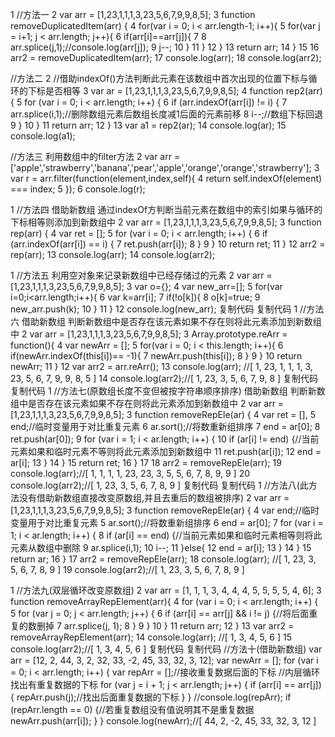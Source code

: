 1 //方法一
 2 var arr = [1,23,1,1,1,3,23,5,6,7,9,9,8,5];
 3 function removeDuplicatedItem(arr) {
 4    for(var i = 0; i < arr.length-1; i++){
 5        for(var j = i+1; j < arr.length; j++){
 6            if(arr[i]==arr[j]){
 7
 8              arr.splice(j,1);//console.log(arr[j]);
 9               j--;
10            }
11        }
12    }
13    return arr;
14 }
15 
16 arr2 = removeDuplicatedItem(arr);
17 console.log(arr);
18 console.log(arr2);




//方法二
 2 //借助indexOf()方法判断此元素在该数组中首次出现的位置下标与循环的下标是否相等
 3 var ar = [1,23,1,1,1,3,23,5,6,7,9,9,8,5];
 4 function rep2(arr) {
 5     for (var i = 0; i < arr.length; i++) {
 6         if (arr.indexOf(arr[i]) != i) {
 7             arr.splice(i,1);//删除数组元素后数组长度减1后面的元素前移
 8             i--;//数组下标回退
 9         }
10     }
11     return arr;
12 }
13 var a1 = rep2(ar);
14 console.log(ar);
15 console.log(a1);



 //方法三  利用数组中的filter方法
2  var arr = ['apple','strawberry','banana','pear','apple','orange','orange','strawberry'];
3  var r = arr.filter(function(element,index,self){
4     return self.indexOf(element) === index;
5  });
6  console.log(r);



 1 //方法四  借助新数组 通过indexOf方判断当前元素在数组中的索引如果与循环的下标相等则添加到新数组中
 2 var arr = [1,23,1,1,1,3,23,5,6,7,9,9,8,5];
 3 function rep(arr) {
 4     var ret = [];
 5     for (var i = 0; i < arr.length; i++) {
 6         if (arr.indexOf(arr[i]) == i) {
 7             ret.push(arr[i]);
 8         }
 9     }
10     return ret;
11 }
12 arr2 = rep(arr);
13 console.log(arr);
14 console.log(arr2);



 1 //方法五 利用空对象来记录新数组中已经存储过的元素
 2 var arr = [1,23,1,1,1,3,23,5,6,7,9,9,8,5];
 3 var o={};
 4 var new_arr=[];
 5 for(var i=0;i<arr.length;i++){
 6     var k=arr[i];
 7     if(!o[k]){
 8         o[k]=true;
 9         new_arr.push(k);
10     }
11 }
12 console.log(new_arr);
复制代码
复制代码
 1 //方法六 借助新数组  判断新数组中是否存在该元素如果不存在则将此元素添加到新数组中
 2 var arr = [1,23,1,1,1,3,23,5,6,7,9,9,8,5];
 3 Array.prototype.reArr = function(){
 4     var newArr = [];
 5     for(var i = 0; i < this.length; i++){
 6         if(newArr.indexOf(this[i])== -1){
 7             newArr.push(this[i]);
 8         }
 9     }
10     return newArr;
11 }
12 var arr2 = arr.reArr();
13 console.log(arr); //[ 1, 23, 1, 1, 1, 3, 23, 5, 6, 7, 9, 9, 8, 5 ]
14 console.log(arr2);//[ 1, 23, 3, 5, 6, 7, 9, 8 ]
复制代码
复制代码
 1 //方法七(原数组长度不变但被按字符串顺序排序) 借助新数组  判断新数组中是否存在该元素如果不存在则将此元素添加到新数组中
 2 var arr = [1,23,1,1,1,3,23,5,6,7,9,9,8,5];
 3 function removeRepEle(ar) {
 4     var ret = [],
 5         end;//临时变量用于对比重复元素
 6     ar.sort();//将数重新组排序
 7     end = ar[0];
 8     ret.push(ar[0]);
 9     for (var i = 1; i < ar.length; i++) {
10         if (ar[i] != end) {//当前元素如果和临时元素不等则将此元素添加到新数组中
11             ret.push(ar[i]);
12             end = ar[i];
13         }
14     }
15     return ret;
16 }
17 
18 arr2 = removeRepEle(arr);
19 console.log(arr);//[ 1, 1, 1, 1, 23, 23, 3, 5, 5, 6, 7, 8, 9, 9 ]
20 console.log(arr2);//[ 1, 23, 3, 5, 6, 7, 8, 9 ]
复制代码
复制代码
 1 //方法八(此方法没有借助新数组直接改变原数组,并且去重后的数组被排序)
 2 var arr = [1,23,1,1,1,3,23,5,6,7,9,9,8,5];
 3 function removeRepEle(ar) {
 4     var  end;//临时变量用于对比重复元素
 5     ar.sort();//将数重新组排序
 6     end = ar[0];
 7     for (var i = 1; i < ar.length; i++) {
 8         if (ar[i] == end) {//当前元素如果和临时元素相等则将此元素从数组中删除
 9             ar.splice(i,1);
10             i--;
11         }else{
12             end = ar[i];
13         }
14     }
15     return ar;
16 }
17 arr2 = removeRepEle(arr);
18 console.log(arr); //[ 1, 23, 3, 5, 6, 7, 8, 9 ]
19 console.log(arr2);//[ 1, 23, 3, 5, 6, 7, 8, 9 ]


 1 //方法九(双层循环改变原数组)
 2 var arr = [1, 1, 1, 3, 4, 4, 4, 5, 5, 5, 5, 4, 6];
 3 function removeArrayRepElement(arr){
 4     for (var i = 0; i < arr.length; i++) {
 5         for (var j = 0; j < arr.length; j++) {
 6             if (arr[i] == arr[j] && i != j) {//将后面重复的数删掉
 7                 arr.splice(j, 1);
 8             }
 9         }
10     }
11     return arr;
12 }
13 var arr2  = removeArrayRepElement(arr);
14 console.log(arr); //[ 1, 3, 4, 5, 6 ]
15 console.log(arr2);//[ 1, 3, 4, 5, 6 ]
复制代码
复制代码
//方法十(借助新数组)
var arr = [12, 2, 44, 3, 2, 32, 33, -2, 45, 33, 32, 3, 12];
var newArr = [];
for (var i = 0; i < arr.length; i++) {
    var repArr = [];//接收重复数据后面的下标
    //内层循环找出有重复数据的下标
    for (var j = i + 1; j < arr.length; j++) {
        if (arr[i] == arr[j]) {
            repArr.push(j);//找出后面重复数据的下标
        }
    }
    //console.log(repArr);
    if (repArr.length == 0) {//若重复数组没有值说明其不是重复数据
        newArr.push(arr[i]);
    }
}
console.log(newArr);//[ 44, 2, -2, 45, 33, 32, 3, 12 ]